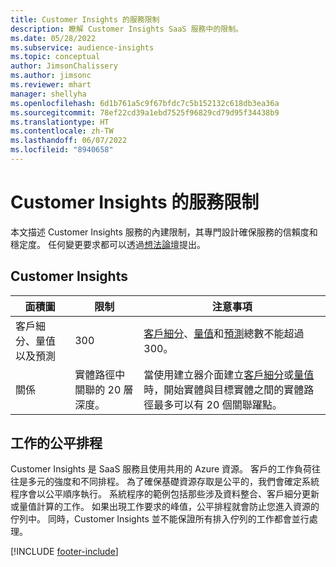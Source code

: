 ```yaml
---
title: Customer Insights 的服務限制
description: 瞭解 Customer Insights SaaS 服務中的限制。
ms.date: 05/28/2022
ms.subservice: audience-insights
ms.topic: conceptual
author: JimsonChalissery
ms.author: jimsonc
ms.reviewer: mhart
manager: shellyha
ms.openlocfilehash: 6d1b761a5c9f67bfdc7c5b152132c618db3ea36a
ms.sourcegitcommit: 78ef22cd39a1ebd7525f96829cd79d95f34438b9
ms.translationtype: HT
ms.contentlocale: zh-TW
ms.lasthandoff: 06/07/2022
ms.locfileid: "8940658"
---
```

# <a name="service-limits-in-customer-insights"></a>Customer Insights 的服務限制

本文描述 Customer Insights 服務的內建限制，其專門設計確保服務的信賴度和穩定度。 任何變更要求都可以透過[想法論壇](https://go.microsoft.com/fwlink/?linkid=2074172)提出。

## <a name="customer-insights"></a>Customer Insights

| 面積圖  | 限制  | 注意事項 |
|-------------|---------------------------------------------------------------------|---------------------------------------------------------------------|
| 客戶細分、量值以及預測 | 300  | [客戶細分](segments.md)、[量值](measures.md)和[預測](predictions.md)總數不能超過 300。  |
| 關係 | 實體路徑中關聯的 20 層深度。 | 當使用建立器介面建立[客戶細分](segments.md)或[量值](measures.md)時，開始實體與目標實體之間的實體路徑最多可以有 20 個關聯躍點。  |

## <a name="fair-scheduling-of-jobs"></a>工作的公平排程

Customer Insights 是 SaaS 服務且使用共用的 Azure 資源。 客戶的工作負荷往往是多元的強度和不同排程。 為了確保基礎資源存取是公平的，我們會確定系統程序會以公平順序執行。 系統程序的範例包括那些涉及資料整合、客戶細分更新或量值計算的工作。 如果出現工作要求的峰值，公平排程就會防止您進入資源的佇列中。 同時，Customer Insights 並不能保證所有排入佇列的工作都會並行處理。

[!INCLUDE [footer-include](includes/footer-banner.md)]
